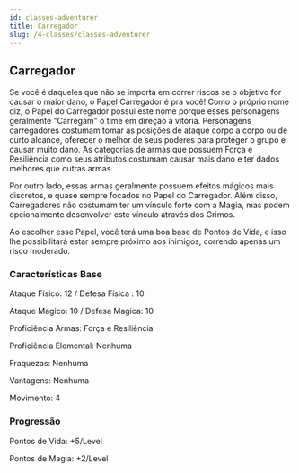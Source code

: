 ```yaml
---
id: classes-adventurer
title: Carregador
slug: /4-classes/classes-adventurer
---
```


## Carregador

Se você é daqueles que não se importa em correr riscos se o objetivo for causar o maior dano, o Papel Carregador é pra você!
Como o próprio nome diz, o Papel do Carregador possui este nome porque esses personagens geralmente "Carregam" o time em direção a vitória.
Personagens carregadores costumam tomar as posições de ataque corpo a corpo ou de curto alcance, oferecer o melhor de seus poderes para proteger o grupo e causar muito dano.
As categorias de armas que possuem Força e Resiliência como seus atributos costumam causar mais dano e ter dados melhores que outras armas.

Por outro lado, essas armas geralmente possuem efeitos mágicos mais discretos, e quase sempre focados no Papel do Carregador.
Além disso, Carregadores não costumam ter um vínculo forte com a Magia, mas podem opcionalmente desenvolver este vínculo através dos Grimos.

Ao escolher esse Papel, você terá uma boa base de Pontos de Vida, e isso lhe possibilitará estar sempre próximo aos inimigos, correndo apenas um risco moderado.

### Características Base

Ataque Físico: 12  / Defesa Física : 10

Ataque Magico: 10 / Defesa Magica: 10

Proficiência Armas: Força e Resiliência

Proficiência Elemental: Nenhuma

Fraquezas: Nenhuma

Vantagens: Nenhuma

Movimento: 4

### Progressão

Pontos de Vida: +5/Level

Pontos de Magia: +2/Level
